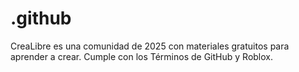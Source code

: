 # .github
CreaLibre es una comunidad de 2025 con materiales gratuitos para aprender a crear. Cumple con los Términos de GitHub y Roblox.
